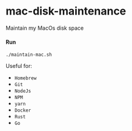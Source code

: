 # mac-disk-maintenance

Maintain my MacOs disk space

#### Run

`./maintain-mac.sh`

Useful for:

- `Homebrew`
- `Git`
- `NodeJs`
- `NPM`
- `yarn`
- `Docker`
- `Rust`
- `Go`
